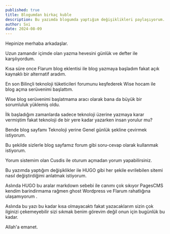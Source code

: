 ```yaml
---
published: true
title: Blogumdan birkaç kuble
description: Bu yazımda blogumda yaptığım değişiklikleri paylaşıyorum.
author: Sxi
date: 2024-08-09
---
```

Hepinize merhaba arkadaşlar.

Uzun zamandır içimde olan yazma hevesini günlük ve defter ile karşılıyordum.

Kısa süre once Flarum blog eklentisi ile blog yazmaya başladım fakat açık kaynaklı bir alternatif aradım.

En son Bilinçli teknoloji tüketicileri forumunu keşfederek Wise hocam ile blog açma serüvenimi başlattım.

Wise blog serüvenimi başlatmama aracı olarak bana da büyük bir sorumluluk yüklemiş oldu.

İlk başladığım zamanlarda sadece teknoloji üzerine yazmaya karar vermiştim fakat teknoloji de bir yere kadar yazarken insan yorulur mu?

Bende blog sayfamı Teknoloji yerine Genel günlük şekline çevirmek istiyorum.

Bu şekilde sizlerle blog sayfamız forum gibi soru-cevap olarak kullanmak istiyorum.

Yorum sistemim olan Cusdis ile oturum açmadan yorum yapabilirsiniz.

Bu yazımda yaptığım değişiklikler ile HUGO gibi her şekile evrilebilen sitemi nasıl değiştirdiğimi anlatmak istiyorum.

Aslında HUGO bu aralar markdown sebebi ile canımı çok sıkıyor PagesCMS kendim barindirmama rağmen ghost Wordpress ve Flarum rahatlığına ulaşamıyorum .

Aslında bu yazı bu kadar kısa olmayacaktı fakat yazacaklarım sizin çok ilginizi çekemeyebilir sizi sıkmak benim görevim değil onun için bugünlük bu kadar.

Allah'a emanet.